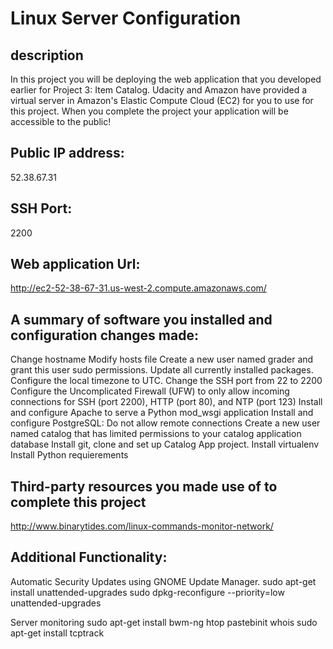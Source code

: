 Linux Server Configuration
==========================

description
-----------

In this project you will be deploying the web application that you developed earlier for Project 3: Item Catalog. Udacity and Amazon have provided a virtual server in Amazon's Elastic Compute Cloud (EC2) for you to use for this project. When you complete the project your application will be accessible to the public!

Public IP address: 
-----------------
52.38.67.31

SSH Port:
--------
2200

Web application Url:
-------------------
http://ec2-52-38-67-31.us-west-2.compute.amazonaws.com/

A summary of software you installed and configuration changes made:
------------------------------------------------------------------
Change hostname
Modify hosts file
Create a new user named grader and grant this user sudo permissions.
Update all currently installed packages.
Configure the local timezone to UTC.
Change the SSH port from 22 to 2200
Configure the Uncomplicated Firewall (UFW) to only allow incoming connections for SSH (port 2200), HTTP (port 80), and NTP (port 123)
Install and configure Apache to serve a Python mod_wsgi application
Install and configure PostgreSQL:
   Do not allow remote connections
   Create a new user named catalog that has limited permissions to your catalog application database
Install git, clone and set up Catalog App project.
Install virtualenv
Install Python requierements

Third-party resources you made use of to complete this project
--------------------------------------------------------------
http://www.binarytides.com/linux-commands-monitor-network/


Additional Functionality:
------------------------

Automatic Security Updates using GNOME Update Manager.
   sudo apt-get install unattended-upgrades
   sudo dpkg-reconfigure --priority=low unattended-upgrades	

Server monitoring
   sudo apt-get install bwm-ng htop pastebinit whois
   sudo apt-get install tcptrack

